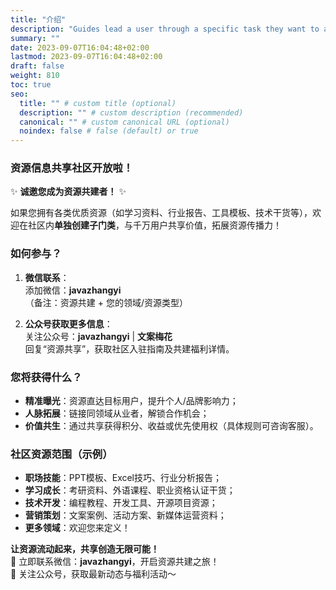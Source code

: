```yaml
---
title: "介绍"
description: "Guides lead a user through a specific task they want to accomplish, often with a sequence of steps."
summary: ""
date: 2023-09-07T16:04:48+02:00
lastmod: 2023-09-07T16:04:48+02:00
draft: false
weight: 810
toc: true
seo:
  title: "" # custom title (optional)
  description: "" # custom description (recommended)
  canonical: "" # custom canonical URL (optional)
  noindex: false # false (default) or true
---
```


[//]: # (Guides lead a user through a specific task they want to accomplish, often with a sequence of steps. Writing a good guide requires thinking about what your users are trying to do.)

### **资源信息共享社区开放啦！**
✨ **诚邀您成为资源共建者！** ✨

如果您拥有各类优质资源（如学习资料、行业报告、工具模板、技术干货等），欢迎在社区内**单独创建子门类**，与千万用户共享价值，拓展资源传播力！


### **如何参与？**
1. **微信联系**：  
   添加微信：**javazhangyi**  
   （备注：资源共建 + 您的领域/资源类型）

2. **公众号获取更多信息**：  
   关注公众号：**javazhangyi** | **文案梅花**  
   回复“资源共享”，获取社区入驻指南及共建福利详情。


### **您将获得什么？**
- **精准曝光**：资源直达目标用户，提升个人/品牌影响力；
- **人脉拓展**：链接同领域从业者，解锁合作机会；
- **价值共生**：通过共享获得积分、收益或优先使用权（具体规则可咨询客服）。


### **社区资源范围（示例）**
- **职场技能**：PPT模板、Excel技巧、行业分析报告；
- **学习成长**：考研资料、外语课程、职业资格认证干货；
- **技术开发**：编程教程、开发工具、开源项目资源；
- **营销策划**：文案案例、活动方案、新媒体运营资料；
- **更多领域**：欢迎您来定义！


**让资源流动起来，共享创造无限可能！**  
📲 立即联系微信：**javazhangyi**，开启资源共建之旅！  
📢 关注公众号，获取最新动态与福利活动～


[//]: # (## Further reading)

[//]: # ()
[//]: # (- Read [about how-to guides]&#40;https://diataxis.fr/how-to-guides/&#41; in the Diátaxis framework)
